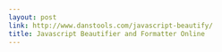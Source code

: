 ```yaml
---
layout: post
link: http://www.danstools.com/javascript-beautify/
title: Javascript Beautifier and Formatter Online
---
```

